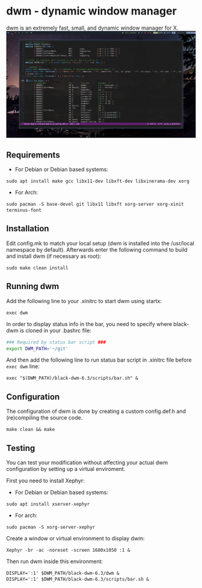 dwm - dynamic window manager
============================
dwm is an extremely fast, small, and dynamic window manager for X.
<img src="https://github.com/BlackcatRs/black-dwm-6.3/blob/01_4_notitle/img/blackdwm.png">

Requirements
------------
- For Debian or Debian based systems:
```
sudo apt install make gcc libx11-dev libxft-dev libxinerama-dev xorg
```

- For Arch:
```
sudo pacman -S base-devel git libx11 libxft xorg-server xorg-xinit terminus-font
```

Installation
------------
Edit config.mk to match your local setup (dwm is installed into the
/usr/local namespace by default).  Afterwards enter the following
command to build and install dwm (if necessary as root):

    sudo make clean install


Running dwm
-----------
Add the following line to your .xinitrc to start dwm using startx:

    exec dwm

In order to display status info in the bar, you need to specify where black-dwm is cloned in your .bashrc file:
```bash
### Required by status bar script ###
export DWM_PATH='~/git'
```

And then add the following line to run status bar script in .xinitrc file before `exec dwm` line:
    
    exec "$(DWM_PATH)/black-dwm-6.3/scripts/bar.sh" &

Configuration
-------------
The configuration of dwm is done by creating a custom config.def.h and
(re)compiling the source code.

    make clean && make

Testing
-------------
You can test your modification without affecting your actual dwm
configuration by setting up a virtual enviroment.

First you need to install Xephyr:

- For Debian or Debian based systems:
```
sudo apt install xserver-xephyr
```

- For arch:
```
sudo pacman -S xorg-server-xephyr
```

Create a window or virtual environment to display dwm:

    Xephyr -br -ac -noreset -screen 1680x1050 :1 &

Then run dwm inside this environment:

    DISPLAY=':1' $DWM_PATH/black-dwm-6.3/dwm &
    DISPLAY=':1' $DWM_PATH/black-dwm-6.3/scripts/bar.sh &